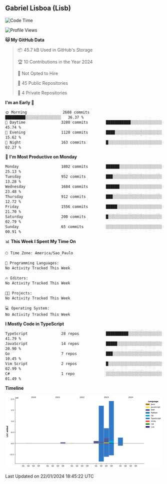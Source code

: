 ## Gabriel Lisboa (Lisb)

<!--START_SECTION:waka-->
![Code Time](http://img.shields.io/badge/Code%20Time-402%20hrs%201%20min-blue)

![Profile Views](http://img.shields.io/badge/Profile%20Views-0-blue)

**🐱 My GitHub Data** 

> 📦 45.7 kB Used in GitHub's Storage 
 > 
> 🏆 10 Contributions in the Year 2024
 > 
> 🚫 Not Opted to Hire
 > 
> 📜 45 Public Repositories 
 > 
> 🔑 4 Private Repositories 
 > 
**I'm an Early 🐤** 

```text
🌞 Morning                2608 commits        █████████░░░░░░░░░░░░░░░░   36.37 % 
🌆 Daytime                3280 commits        ███████████░░░░░░░░░░░░░░   45.74 % 
🌃 Evening                1120 commits        ████░░░░░░░░░░░░░░░░░░░░░   15.62 % 
🌙 Night                  163 commits         █░░░░░░░░░░░░░░░░░░░░░░░░   02.27 % 
```
📅 **I'm Most Productive on Monday** 

```text
Monday                   1802 commits        ██████░░░░░░░░░░░░░░░░░░░   25.13 % 
Tuesday                  952 commits         ███░░░░░░░░░░░░░░░░░░░░░░   13.28 % 
Wednesday                1684 commits        ██████░░░░░░░░░░░░░░░░░░░   23.48 % 
Thursday                 912 commits         ███░░░░░░░░░░░░░░░░░░░░░░   12.72 % 
Friday                   1556 commits        █████░░░░░░░░░░░░░░░░░░░░   21.70 % 
Saturday                 200 commits         █░░░░░░░░░░░░░░░░░░░░░░░░   02.79 % 
Sunday                   65 commits          ░░░░░░░░░░░░░░░░░░░░░░░░░   00.91 % 
```


📊 **This Week I Spent My Time On** 

```text
🕑︎ Time Zone: America/Sao_Paulo

💬 Programming Languages: 
No Activity Tracked This Week

🔥 Editors: 
No Activity Tracked This Week

🐱‍💻 Projects: 
No Activity Tracked This Week

💻 Operating System: 
No Activity Tracked This Week
```

**I Mostly Code in TypeScript** 

```text
TypeScript               28 repos            ██████████░░░░░░░░░░░░░░░   41.79 % 
JavaScript               14 repos            █████░░░░░░░░░░░░░░░░░░░░   20.90 % 
Go                       7 repos             ███░░░░░░░░░░░░░░░░░░░░░░   10.45 % 
Vim Script               2 repos             █░░░░░░░░░░░░░░░░░░░░░░░░   02.99 % 
C#                       1 repo              ░░░░░░░░░░░░░░░░░░░░░░░░░   01.49 % 
```



**Timeline**

![Lines of Code chart](https://raw.githubusercontent.com/tenlisboa/tenlisboa/main/assets/bar_graph.png)


 Last Updated on 22/01/2024 18:45:22 UTC
<!--END_SECTION:waka-->
